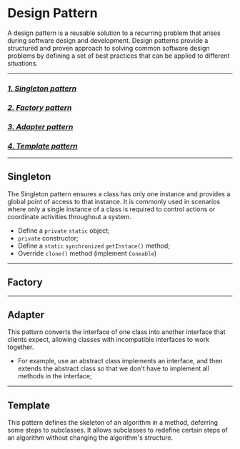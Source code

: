 # Design Pattern
A design pattern is a reusable solution to a recurring problem that arises during software design and development.
Design patterns provide a structured and proven approach to solving common software design problems by defining a set of best practices that can be applied to different situations.

---
### _[1. Singleton pattern](#Singleton)_
### _[2. Factory pattern](#Factory)_
### _[3. Adapter pattern](#Adapter)_
### _[4. Template pattern](#Template)_


---
## Singleton
The Singleton pattern ensures a class has only one instance and provides a global point of access to that instance. 
It is commonly used in scenarios where only a single instance of a class is required to control actions or coordinate activities throughout a system.
- Define a `private` `static` object;
- `private` constructor;
- Define a `static` `synchronized` `getInstace()` method;
- Override `clone()` method (implement `Coneable`)

---
## Factory

---
## Adapter
This pattern converts the interface of one class into another interface that clients expect, 
allowing classes with incompatible interfaces to work together.
- For example, use an abstract class implements an interface, and then extends the abstract class so that we don't have to implement all methods in the interface;

---
## Template
This pattern defines the skeleton of an algorithm in a method, deferring some steps to subclasses. 
It allows subclasses to redefine certain steps of an algorithm without changing the algorithm's structure.